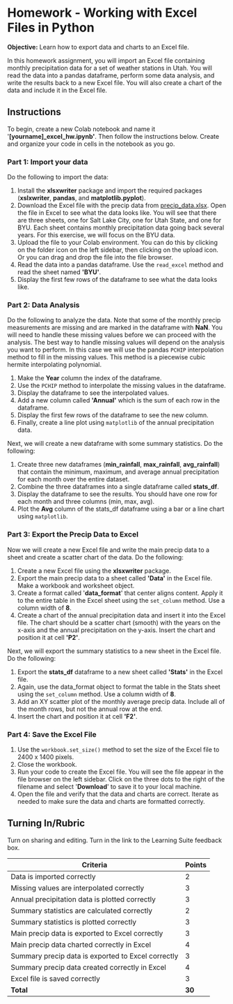 # Homework - Working with Excel Files in Python

**Objective:** Learn how to export data and charts to an Excel file.

In this homework assignment, you will import an Excel file containing monthly precipitation data for a set of weather stations in Utah. You will read the data into a pandas dataframe, perform some data analysis, and write the results back to a new Excel file. You will also create a chart of the data and include it in the Excel file.

## Instructions

To begin, create a new Colab notebook and name it '**[yourname]_excel_hw.ipynb'**. Then follow the instructions below. Create and organize your code in cells in the notebook as you go.

### Part 1: Import your data

Do the following to import the data:

1. Install the **xlsxwriter** package and import the required packages (**xslxwriter**, **pandas**, and **matplotlib.pyplot**).
2. Download the Excel file with the precip data from [precip_data.xlsx](precip_data.xlsx). Open the file in Excel to 
   see what the data looks like. You will see that there are three sheets, one for Salt Lake City, one for Utah 
   State, and one for BYU. Each sheet contains monthly precipitation data going back several years. For this 
   exercise, we will focus on the BYU data.
3. Upload the file to your Colab environment. You can do this by clicking on the folder icon on the left sidebar, then clicking on the upload icon. Or you can drag and drop the file into the file browser.
4. Read the data into a pandas dataframe. Use the `read_excel` method and read the sheet named **'BYU'**.
5. Display the first few rows of the dataframe to see what the data looks like.

### Part 2: Data Analysis

Do the following to analyze the data. Note that some of the monthly precip measurements are missing and are marked in the dataframe with **NaN**. You will need to handle these missing values before we can proceed with the analysis. The best way to handle missing values will depend on the analysis you want to perform. In this case we will use the pandas `PCHIP` interpolation method to fill in the missing values. This method is a piecewise cubic hermite interpolating polynomial.

1. Make the **Year** column the index of the dataframe.
2. Use the `PCHIP` method to interpolate the missing values in the dataframe. 
3. Display the dataframe to see the interpolated values.
4. Add a new column called **'Annual'** which is the sum of each row in the dataframe.
5. Display the first few rows of the dataframe to see the new column.
6. Finally, create a line plot using `matplotlib` of the annual precipitation data.

Next, we will create a new dataframe with some summary statistics. Do the following:

1. Create three new dataframes (**min_rainfall**, **max_rainfall**, **avg_rainfall**) that contain the minimum, maximum, and average annual precipitation for each month over the entire dataset.
2. Combine the three dataframes into a single dataframe called **stats_df**.
3. Display the dataframe to see the results. You should have one row for each month and three columns (min, max, avg).
4. Plot the **Avg** column of the stats_df dataframe using a bar or a line chart using `matplotlib`.

### Part 3: Export the Precip Data to Excel

Now we will create a new Excel file and write the main precip data to a sheet and create a scatter chart of the data. Do the following:

1. Create a new Excel file using the **xlsxwriter** package.
2. Export the main precip data to a sheet called **'Data'** in the Excel file. Make a workbook and worksheet object.
3. Create a format called '**data_format**' that center aligns content. Apply it to the entire table in the Excel sheet using the `set_column` method. Use a column width of **8**.
4. Create a chart of the annual precipitation data and insert it into the Excel file. The chart should be a scatter chart (smooth) with the years on the x-axis and the annual precipitation on the y-axis. Insert the chart and position it at cell **'P2'**.

Next, we will export the summary statistics to a new sheet in the Excel file. Do the following:

1. Export the **stats_df** dataframe to a new sheet called **'Stats'** in the Excel file.
2. Again, use the data_format object to format the table in the Stats sheet using the `set_column` method. Use a column width of **8**.
3. Add an XY scatter plot of the monthly average precip data. Include all of the month rows, but not the annual row at the end. 
4. Insert the chart and position it at cell **'F2'**.

### Part 4: Save the Excel File

1. Use the `workbook.set_size()` method to set the size of the Excel file to 2400 x 1400 pixels.
2. Close the workbook.
3. Run your code to create the Excel file. You will see the file appear in the file browser on the left sidebar. Click on the three dots to the right of the filename and select '**Download**' to save it to your local machine.
4. Open the file and verify that the data and charts are correct. Iterate as needed to make sure the data and charts are formatted correctly.

## Turning In/Rubric

Turn on sharing and editing. Turn in the link to the Learning Suite feedback box.

| Criteria                                           | Points |
|----------------------------------------------------|--------|
| Data is imported correctly                         | 2      |
| Missing values are interpolated correctly          | 3      |
| Annual precipitation data is plotted correctly     | 3      |
| Summary statistics are calculated correctly        | 2      |
| Summary statistics is plotted correctly            | 3      |
| Main precip data is exported to Excel correctly    | 3      |
| Main precip data charted correctly in Excel        | 4      |
| Summary precip data is exported to Excel correctly | 3      |
| Summary precip data created correctly in Excel     | 4      |
| Excel file is saved correctly                      | 3      |
| **Total**                                          | **30** |




